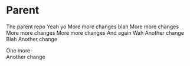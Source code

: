 # Parent
The parent repo
Yeah
yo
More more changes
blah
More more changes
More more changes
More more changes
And again
Wah
Another change
Blah
Another change

One more  
Another change

